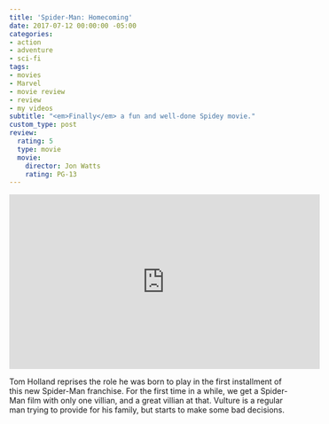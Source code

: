 ```yaml
---
title: 'Spider-Man: Homecoming'
date: 2017-07-12 00:00:00 -05:00
categories:
- action
- adventure
- sci-fi
tags:
- movies
- Marvel
- movie review
- review
- my videos
subtitle: "<em>Finally</em> a fun and well-done Spidey movie."
custom_type: post
review:
  rating: 5
  type: movie
  movie:
    director: Jon Watts
    rating: PG-13
---
```


<div class="iframe-container">
<iframe width="560" height="315" src="https://www.youtube-nocookie.com/embed/PpyVxxSY8Qc?rel=0" frameborder="0" gesture="media" allow="encrypted-media" allowfullscreen></iframe>
</div>

Tom Holland reprises the role he was born to play in the first installment of this new Spider-Man franchise. For the first time in a while, we get a Spider-Man film with only one villian, and a great villian at that. Vulture is a regular man trying to provide for his family, but starts to make some bad decisions. 
